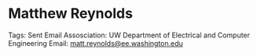 # Matthew Reynolds

Tags: Sent Email
Assosciation: UW
Department of Electrical and Computer Engineering
Email: matt.reynolds@ee.washington.edu